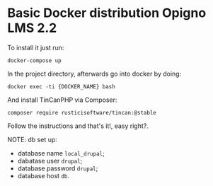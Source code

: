 # Basic Docker distribution Opigno LMS 2.2

To install it just run:

```
docker-compose up
```

In the project directory, afterwards go into docker by doing:

```
docker exec -ti {DOCKER_NAME} bash
```

And install TinCanPHP via Composer:

```
composer require rusticisoftware/tincan:@stable
```

Follow the instructions and that's it!, easy right?.

NOTE: db set up:
* database name `local_drupal`;
* dabatase user `drupal`;
* database password `drupal`;
* database host `db`.

